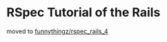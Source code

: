 # RSpec Tutorial of the Rails

moved to [funnythingz/rspec_rails_4](https://github.com/funnythingz/rspec_rails_4)
